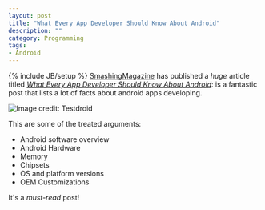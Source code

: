 ```yaml
---
layout: post
title: "What Every App Developer Should Know About Android"
description: ""
category: Programming
tags: 
- Android
---
```

{% include JB/setup %}
[SmashingMagazine](http://www.smashingmagazine.com/) has published a *huge* article titled *[What Every App Developer Should Know About Android](http://www.smashingmagazine.com/2014/10/02/what-every-app-developer-should-know-about-android/)*: is a fantastic post that lists a lot of facts about android apps developing.

![Image credit: Testdroid](http://www.smashingmagazine.com/wp-content/uploads/2014/09/02-testdroid-infography-opt-500.jpg)

<!-- more -->
This are some of the treated arguments:

* Android software overview
* Android Hardware
* Memory
* Chipsets
* OS and platform versions
* OEM Customizations

It's a *must-read* post!
